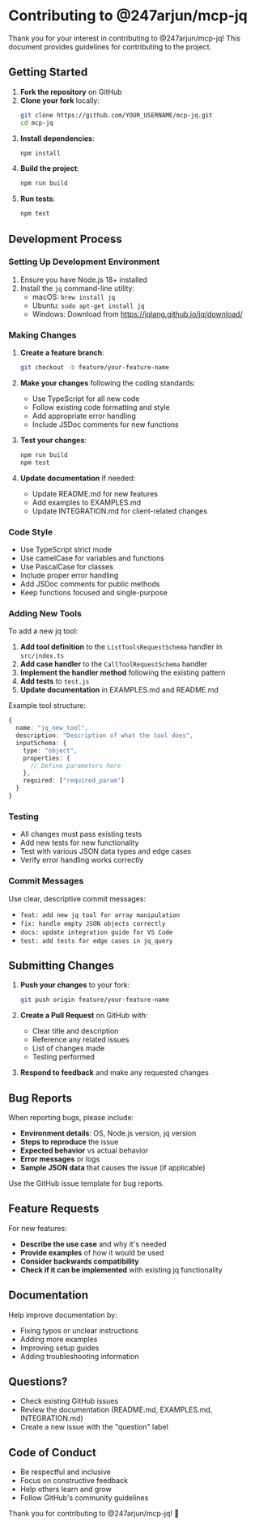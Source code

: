 # Contributing to @247arjun/mcp-jq

Thank you for your interest in contributing to @247arjun/mcp-jq! This document provides guidelines for contributing to the project.

## Getting Started

1. **Fork the repository** on GitHub
2. **Clone your fork** locally:
   ```bash
   git clone https://github.com/YOUR_USERNAME/mcp-jq.git
   cd mcp-jq
   ```
3. **Install dependencies**:
   ```bash
   npm install
   ```
4. **Build the project**:
   ```bash
   npm run build
   ```
5. **Run tests**:
   ```bash
   npm test
   ```

## Development Process

### Setting Up Development Environment

1. Ensure you have Node.js 18+ installed
2. Install the `jq` command-line utility:
   - macOS: `brew install jq`
   - Ubuntu: `sudo apt-get install jq`
   - Windows: Download from https://jqlang.github.io/jq/download/

### Making Changes

1. **Create a feature branch**:
   ```bash
   git checkout -b feature/your-feature-name
   ```

2. **Make your changes** following the coding standards:
   - Use TypeScript for all new code
   - Follow existing code formatting and style
   - Add appropriate error handling
   - Include JSDoc comments for new functions

3. **Test your changes**:
   ```bash
   npm run build
   npm test
   ```

4. **Update documentation** if needed:
   - Update README.md for new features
   - Add examples to EXAMPLES.md
   - Update INTEGRATION.md for client-related changes

### Code Style

- Use TypeScript strict mode
- Use camelCase for variables and functions
- Use PascalCase for classes
- Include proper error handling
- Add JSDoc comments for public methods
- Keep functions focused and single-purpose

### Adding New Tools

To add a new jq tool:

1. **Add tool definition** to the `ListToolsRequestSchema` handler in `src/index.ts`
2. **Add case handler** to the `CallToolRequestSchema` handler
3. **Implement the handler method** following the existing pattern
4. **Add tests** to `test.js`
5. **Update documentation** in EXAMPLES.md and README.md

Example tool structure:
```typescript
{
  name: "jq_new_tool",
  description: "Description of what the tool does",
  inputSchema: {
    type: "object",
    properties: {
      // Define parameters here
    },
    required: ["required_param"]
  }
}
```

### Testing

- All changes must pass existing tests
- Add new tests for new functionality  
- Test with various JSON data types and edge cases
- Verify error handling works correctly

### Commit Messages

Use clear, descriptive commit messages:
- `feat: add new jq tool for array manipulation`
- `fix: handle empty JSON objects correctly`
- `docs: update integration guide for VS Code`
- `test: add tests for edge cases in jq_query`

## Submitting Changes

1. **Push your changes** to your fork:
   ```bash
   git push origin feature/your-feature-name
   ```

2. **Create a Pull Request** on GitHub with:
   - Clear title and description
   - Reference any related issues
   - List of changes made
   - Testing performed

3. **Respond to feedback** and make any requested changes

## Bug Reports

When reporting bugs, please include:

- **Environment details**: OS, Node.js version, jq version
- **Steps to reproduce** the issue
- **Expected behavior** vs actual behavior
- **Error messages** or logs
- **Sample JSON data** that causes the issue (if applicable)

Use the GitHub issue template for bug reports.

## Feature Requests

For new features:

- **Describe the use case** and why it's needed
- **Provide examples** of how it would be used
- **Consider backwards compatibility**
- **Check if it can be implemented** with existing jq functionality

## Documentation

Help improve documentation by:

- Fixing typos or unclear instructions
- Adding more examples
- Improving setup guides
- Adding troubleshooting information

## Questions?

- Check existing GitHub issues
- Review the documentation (README.md, EXAMPLES.md, INTEGRATION.md)
- Create a new issue with the "question" label

## Code of Conduct

- Be respectful and inclusive
- Focus on constructive feedback
- Help others learn and grow
- Follow GitHub's community guidelines

Thank you for contributing to @247arjun/mcp-jq! 🎉
